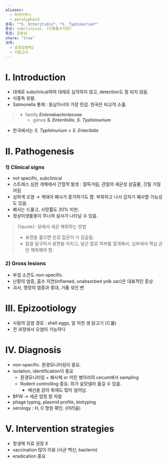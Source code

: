 ```yaml
---
aliases:
  - 파라티푸스
  - paratyphoid
분류: "*S. Enteritidis*, *S. Typhimurium*"
증상: subclinical. (난황흡수지연)
특징: 운동성
share: "true"
과목:
  - 조류질병학2
  - 기말고사
---
```

# Ⅰ. Introduction
- 대체로 subclinical하여 대체로 심각하지 않고, detection도 잘 되지 않음.
- 식중독 유발.
- Salmonella 통제 : 동남아시아 가장 민감. 한국은 비교적 소홀.

> - family ***Enterobacteriaceae***
> 	- genus ***S. Enteritidis***, ***S. Typhimurium***

- 한국에서는 *S. Typhimurium* > *S. Enteritidis*
# Ⅱ. Pathogenesis

### 1) Clinical signs
- not specific, subclinical
- 스트레스 심한 개체에서 간헐적 발생 : 절뚝거림, 관절의 세균성 삼출물, 깃털 거칠어짐
- 심하게 오염 → 계태아 폐사가 증가하기도 함. 부화하고 나서 갑자기 폐사할 가능성도 있음.
- 폐사는 드물고, 사망률도 20% 미만.
- 정상미생물총이 무너져 설사가 나타날 수 있음.

>[!quote]- 닭에서 세균 채취하는 방법
>- 표면을 훑으면 온갖 잡균이 다 검출됨.
>- 칼을 달구어서 표면을 지지고, 달군 칼로 피부를 절개해서, 심부에서 핵심 균만 채취해야 함.

### 2) Gross lesions
- 부검 소견도 non-specific.
- 난황의 염증, 흡수 지연(inflamed, unabsorbed yolk sac)은 대표적인 증상.
- 괴사, 맹장의 염증과 종대, 거품 섞인 변
# Ⅲ. Epizootiology
- 사람의 감염 경로 : shell eggs, 덜 익힌 생 닭고기 (드묾)
- 전 과정에서 오염이 가능하다
# Ⅳ. Diagnosis
- non-specific. 환경모니터링이 중요.
- isolation, identification이 중요
	- 환경모니터링 + 폐사체 or 어린 병아리의 cecum에서 sampling
	- Rodent controlling 중요. 쥐가 살모넬라 옮길 수 있음.
		- 배선을 갉아 화재도 많이 일어남. 
- BPW → 세균 엄청 잘 자람
- phage typing, plasmid profile, biotyping
- serology : H, O 항원 확인. (어려움)

# Ⅴ. Intervention strategies
- 항생제 치료 권장 X
- vaccination 많이 이용 (사균 백신; bacterin)
- eradication 중요